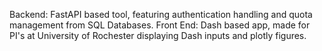 Backend: FastAPI based tool, featuring authentication handling and quota management from SQL Databases.
Front End: Dash based app, made for PI's at University of Rochester displaying Dash inputs and plotly figures.
